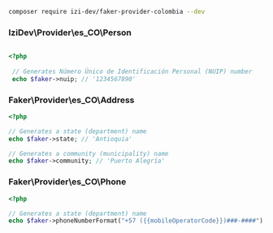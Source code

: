 ```bash
composer require izi-dev/faker-provider-colombia --dev
```


### IziDev\Provider\es_CO\Person

```php

<?php
 
 // Generates Número Único de Identificación Personal (NUIP) number
 echo $faker->nuip; // '1234567890'
 ```

### Faker\Provider\es_CO\Address

```php
<?php

// Generates a state (department) name
echo $faker->state; // 'Antioquia'

// Generates a community (municipality) name
echo $faker->community; // 'Puerto Alegría'
 ```

### Faker\Provider\es_CO\Phone

```php
<?php

// Generates a state (department) name
echo $faker->phoneNumberFormat("+57 ({{mobileOperatorCode}})###-####"); // '57 (305)300-4444'
 ```